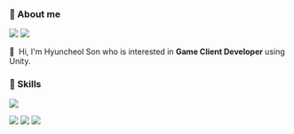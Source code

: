 
### 🤞 About me
<p>
  <a href="https://toward-the-future.tistory.com" target="_blank"><img src="https://img.shields.io/badge/Tistory-white?style=flat-square&logo=tistory&logoColor=eb531f"/></a>
  <a href="mailto:iscowkite@gmail.com" target="_blank"><img src="https://img.shields.io/badge/comgod98@gmail.com-EA4335?style=flat-square&logo=Gmail&logoColor=white"/></a>
</p>

<p>
  👋&nbsp; Hi, I'm Hyuncheol Son who is interested in <b>Game Client Developer</b> using Unity.
</p>


### 💪 Skills
<p>
  <img src="https://img.shields.io/badge/unity-black?style=for-the-badge&logo=unity&logoColor=FFFFFF"/>
</p>
<p>
  <img src="https://img.shields.io/badge/unity-black?style=for-the-badge&logo=unity&logoColor=FFFFFF"/>
  <img src="https://img.shields.io/badge/React-61DAFB??style=for-the-badge&logo=React&logoColor=black"/>
  <img src="https://img.shields.io/badge/ReactNative-61DAFB?style=flat-square&logo=React&logoColor=black"/>
</p>
